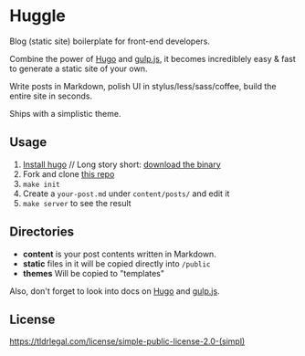 # Huggle

Blog (static site) boilerplate for front-end developers.

Combine the power of [Hugo](http://hugo.spf13.com/) and [gulp.js](http://gulpjs.com/),
it becomes incrediblely easy & fast to generate a static site of your own.

Write posts in Markdown, polish UI in stylus/less/sass/coffee,
build the entire site in seconds.

Ships with a simplistic theme.

## Usage

1. [Install hugo](http://hugo.spf13.com/overview/installing) //
   Long story short: [download the binary](https://github.com/spf13/hugo/releases)
1. Fork and clone [this repo](https://github.com/ktmud/huggle)
1. `make init`
1. Create a `your-post.md` under `content/posts/` and edit it
1. `make server` to see the result

## Directories

- **content** is your post contents written in Markdown.
- **static** files in it will be copied directly into `/public`
- **themes** Will be copied to "templates"

Also, don't forget to look into docs on [Hugo](http://hugo.spf13.com/) and [gulp.js](http://gulpjs.com/).

## License

https://tldrlegal.com/license/simple-public-license-2.0-(simpl)
